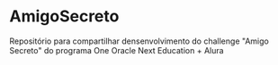 # AmigoSecreto
Repositório para compartilhar densenvolvimento do challenge "Amigo Secreto" do programa One Oracle Next Education + Alura
